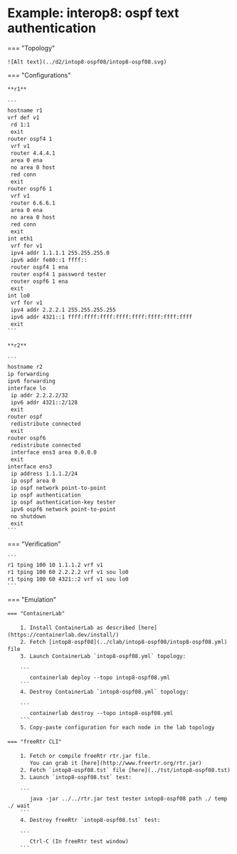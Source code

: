 # Example: interop8: ospf text authentication

=== "Topology"

    ![Alt text](../d2/intop8-ospf08/intop8-ospf08.svg)

=== "Configurations"

    **r1**

    ```
    hostname r1
    vrf def v1
     rd 1:1
     exit
    router ospf4 1
     vrf v1
     router 4.4.4.1
     area 0 ena
     no area 0 host
     red conn
     exit
    router ospf6 1
     vrf v1
     router 6.6.6.1
     area 0 ena
     no area 0 host
     red conn
     exit
    int eth1
     vrf for v1
     ipv4 addr 1.1.1.1 255.255.255.0
     ipv6 addr fe80::1 ffff::
     router ospf4 1 ena
     router ospf4 1 password tester
     router ospf6 1 ena
     exit
    int lo0
     vrf for v1
     ipv4 addr 2.2.2.1 255.255.255.255
     ipv6 addr 4321::1 ffff:ffff:ffff:ffff:ffff:ffff:ffff:ffff
     exit
    ```

    **r2**

    ```
    hostname r2
    ip forwarding
    ipv6 forwarding
    interface lo
     ip addr 2.2.2.2/32
     ipv6 addr 4321::2/128
     exit
    router ospf
     redistribute connected
     exit
    router ospf6
     redistribute connected
     interface ens3 area 0.0.0.0
     exit
    interface ens3
     ip address 1.1.1.2/24
     ip ospf area 0
     ip ospf network point-to-point
     ip ospf authentication
     ip ospf authentication-key tester
     ipv6 ospf6 network point-to-point
     no shutdown
     exit
    ```

=== "Verification"

    ```
    r1 tping 100 10 1.1.1.2 vrf v1
    r1 tping 100 60 2.2.2.2 vrf v1 sou lo0
    r1 tping 100 60 4321::2 vrf v1 sou lo0
    ```

=== "Emulation"

    === "ContainerLab"

        1. Install ContainerLab as described [here](https://containerlab.dev/install/)  
        2. Fetch [intop8-ospf08](../clab/intop8-ospf08/intop8-ospf08.yml) file  
        3. Launch ContainerLab `intop8-ospf08.yml` topology:  

        ```
           containerlab deploy --topo intop8-ospf08.yml  
        ```
        4. Destroy ContainerLab `intop8-ospf08.yml` topology:  

        ```
           containerlab destroy --topo intop8-ospf08.yml  
        ```
        5. Copy-paste configuration for each node in the lab topology

    === "freeRtr CLI"

        1. Fetch or compile freeRtr rtr.jar file.  
           You can grab it [here](http://www.freertr.org/rtr.jar)  
        2. Fetch `intop8-ospf08.tst` file [here](../tst/intop8-ospf08.tst)  
        3. Launch `intop8-ospf08.tst` test:  

        ```
           java -jar ../../rtr.jar test tester intop8-ospf08 path ./ temp ./ wait
        ```
        4. Destroy freeRtr `intop8-ospf08.tst` test:  

        ```
           Ctrl-C (In freeRtr test window)
        ```

